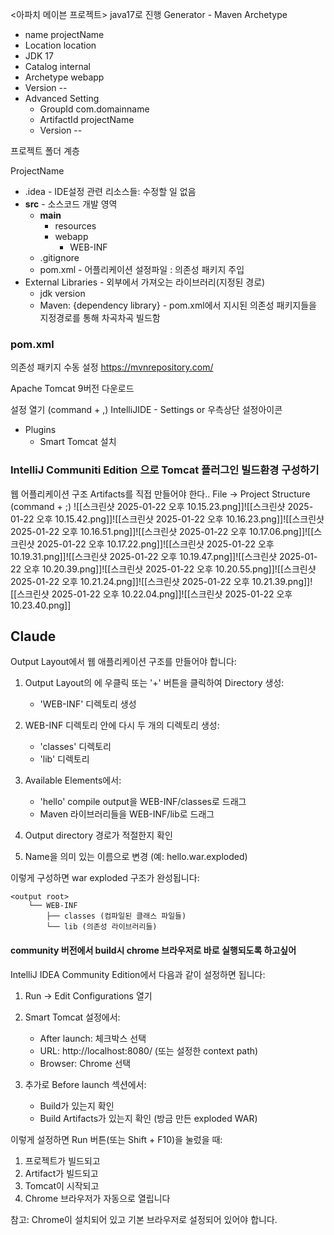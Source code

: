 
<아파치 메이븐 프로젝트>
java17로 진행
Generator - Maven Archetype 
- name projectName
- Location location
- JDK 17
- Catalog internal
- Archetype webapp
- Version --
- Advanced Setting
	- GroupId com.domainname
	- ArtifactId projectName
	- Version --


프로젝트 폴더 계층

ProjectName
- .idea - IDE설정 관련 리소스들: 수정할 일 없음
- **src** - 소스코드 개발 영역
	- **main**
		- resources
		- webapp
			- WEB-INF
	- .gitignore
	- pom.xml - 어플리케이션 설정파일 : 의존성 패키지 주입
- External Libraries - 외부에서 가져오는 라이브러리(지정된 경로)
	- jdk version 
	- Maven: {dependency library} - pom.xml에서 지시된 의존성 패키지들을 지정경로를 통해 차곡차곡 빌드함


### pom.xml
의존성 패키지 수동 설정
https://mvnrepository.com/

Apache Tomcat 9버전 다운로드

설정 열기 (command + ,)
IntelliJIDE - Settings  or  우측상단 설정아이콘 
- Plugins
	- Smart Tomcat 설치


### IntelliJ Communiti Edition 으로 Tomcat 플러그인 빌드환경 구성하기

웹 어플리케이션 구조 Artifacts를 직접 만들어야 한다..
File -> Project Structure (command + ;)
![[스크린샷 2025-01-22 오후 10.15.23.png]]![[스크린샷 2025-01-22 오후 10.15.42.png]]![[스크린샷 2025-01-22 오후 10.16.23.png]]![[스크린샷 2025-01-22 오후 10.16.51.png]]![[스크린샷 2025-01-22 오후 10.17.06.png]]![[스크린샷 2025-01-22 오후 10.17.22.png]]![[스크린샷 2025-01-22 오후 10.19.31.png]]![[스크린샷 2025-01-22 오후 10.19.47.png]]![[스크린샷 2025-01-22 오후 10.20.39.png]]![[스크린샷 2025-01-22 오후 10.20.55.png]]![[스크린샷 2025-01-22 오후 10.21.24.png]]![[스크린샷 2025-01-22 오후 10.21.39.png]]![[스크린샷 2025-01-22 오후 10.22.04.png]]![[스크린샷 2025-01-22 오후 10.23.40.png]]



Claude
--
Output Layout에서 웹 애플리케이션 구조를 만들어야 합니다:

1. Output Layout의 <output root>에 우클릭 또는 '+' 버튼을 클릭하여 Directory 생성:
   - 'WEB-INF' 디렉토리 생성

2. WEB-INF 디렉토리 안에 다시 두 개의 디렉토리 생성:
   - 'classes' 디렉토리
   - 'lib' 디렉토리 

3. Available Elements에서:
   - 'hello' compile output을 WEB-INF/classes로 드래그
   - Maven 라이브러리들을 WEB-INF/lib로 드래그

4. Output directory 경로가 적절한지 확인

5. Name을 의미 있는 이름으로 변경 (예: hello.war.exploded)

이렇게 구성하면 war exploded 구조가 완성됩니다:
```
<output root>
    └── WEB-INF
        ├── classes (컴파일된 클래스 파일들)
        └── lib (의존성 라이브러리들)
```


#### community 버전에서 build시 chrome 브라우저로 바로 실행되도록 하고싶어

IntelliJ IDEA Community Edition에서 다음과 같이 설정하면 됩니다:

1. Run → Edit Configurations 열기

2. Smart Tomcat 설정에서:
   - After launch: 체크박스 선택
   - URL: http://localhost:8080/ (또는 설정한 context path)
   - Browser: Chrome 선택
   
3. 추가로 Before launch 섹션에서:
   - Build가 있는지 확인
   - Build Artifacts가 있는지 확인 (방금 만든 exploded WAR)

이렇게 설정하면 Run 버튼(또는 Shift + F10)을 눌렀을 때:
1. 프로젝트가 빌드되고
2. Artifact가 빌드되고
3. Tomcat이 시작되고
4. Chrome 브라우저가 자동으로 열립니다

참고: Chrome이 설치되어 있고 기본 브라우저로 설정되어 있어야 합니다.
